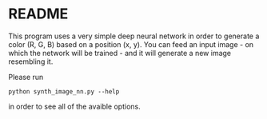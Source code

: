 # README

This program uses a very simple deep neural network in 
order to generate a color (R, G, B) based on a position (x, y).
You can feed an input image - on which the network will be trained - and it will generate a new image resembling it.

Please run 

```python synth_image_nn.py --help```

in order to see all of the avaible options.